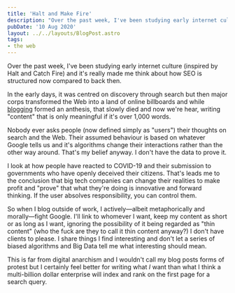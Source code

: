 ```yaml
---
title: 'Halt and Make Fire'
description: "Over the past week, I've been studying early internet culture (inspired by Halt and Catch Fire) and it's really made me think about how SEO is structured now compared to back then."
pubDate: '10 Aug 2020'
layout: ../../layouts/BlogPost.astro
tags:
- the web
---
```


Over the past week, I've been studying early internet culture (inspired by Halt and Catch Fire) and it's really made me think about how SEO is structured now compared to back then.

In the early days, it was centred on discovery through search but then major corps transformed the Web into a land of online billboards and while [blogging](/jardim/blogging/) formed an anthesis, that slowly died and now we're hear, writing "content" that is only meaningful if it's over 1,000 words.

Nobody ever asks people (now defined simply as "users") their thoughts on search and the Web. Their assumed behaviour is based on whatever Google tells us and it's algorithms change their interactions rather than the other way around. That's my belief anyway. I don't have the data to prove it.

I look at how people have reacted to COVID-19 and their submission to governments who have openly deceived their citizens. That's leads me to the conclusion that big tech companies can change their realities to make profit and "prove" that what they're doing is innovative and forward thinking. If the user absolves responsibility, you can control them.

So when I blog outside of work, I actively—albeit metaphorically and morally—fight Google. I'll link to whomever I want, keep my content as short or as long as I want, ignoring the possibility of it being regarded as "thin content" (who the fuck are they to call it thin content anyway?) I don't have clients to please. I share things I find interesting and don't let a series of biased algorithms and Big Data tell me what interesting should mean.

This is far from digital anarchism and I wouldn't call my blog posts forms of protest but I certainly feel better for writing what *I* want than what I think a multi-billion dollar enterprise will index and rank on the first page for a search query.